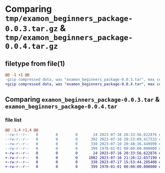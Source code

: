 # Comparing `tmp/examon_beginners_package-0.0.3.tar.gz` & `tmp/examon_beginners_package-0.0.4.tar.gz`

## filetype from file(1)

```diff
@@ -1 +1 @@
-gzip compressed data, was "examon_beginners_package-0.0.3.tar", max compression
+gzip compressed data, was "examon_beginners_package-0.0.4.tar", max compression
```

## Comparing `examon_beginners_package-0.0.3.tar` & `examon_beginners_package-0.0.4.tar`

### file list

```diff
@@ -1,4 +1,4 @@
--rw-r--r--   0        0        0       24 2023-07-16 20:33:56.622876 examon_beginners_package-0.0.3/examon_beginners_package/__init__.py
--rw-r--r--   0        0        0      392 2023-07-16 20:23:09.417533 examon_beginners_package-0.0.3/examon_beginners_package/beginners.py
--rw-r--r--   0        0        0      338 2023-07-16 20:48:36.449099 examon_beginners_package-0.0.3/pyproject.toml
--rw-r--r--   0        0        0      399 1970-01-01 00:00:00.000000 examon_beginners_package-0.0.3/PKG-INFO
+-rw-r--r--   0        0        0       24 2023-07-16 20:33:56.622876 examon_beginners_package-0.0.4/examon_beginners_package/__init__.py
+-rw-r--r--   0        0        0     1082 2023-07-16 21:28:12.657199 examon_beginners_package-0.0.4/examon_beginners_package/beginners.py
+-rw-r--r--   0        0        0      338 2023-07-17 15:53:44.205408 examon_beginners_package-0.0.4/pyproject.toml
+-rw-r--r--   0        0        0      399 1970-01-01 00:00:00.000000 examon_beginners_package-0.0.4/PKG-INFO
```

